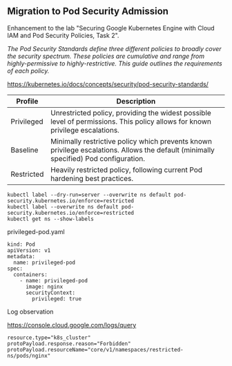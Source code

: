 ## Migration to Pod Security Admission

Enhancement to the lab "Securing Google Kubernetes Engine with Cloud IAM and Pod Security Policies, Task 2".

*The Pod Security Standards define three different policies to broadly cover the security spectrum. These policies are cumulative and range from highly-permissive to highly-restrictive. This guide outlines the requirements of each policy.*


https://kubernetes.io/docs/concepts/security/pod-security-standards/

| Profile | Description |
| ------------- | ------------- |
| Privileged  | Unrestricted policy, providing the widest possible level of permissions. This policy allows for known privilege escalations.|
| Baseline  | Minimally restrictive policy which prevents known privilege escalations. Allows the default (minimally specified) Pod configuration.|
| Restricted | Heavily restricted policy, following current Pod hardening best practices.|

```
kubectl label --dry-run=server --overwrite ns default pod-security.kubernetes.io/enforce=restricted
kubectl label --overwrite ns default pod-security.kubernetes.io/enforce=restricted
kubectl get ns --show-labels
```



privileged-pod.yaml
```
kind: Pod
apiVersion: v1
metadata:
  name: privileged-pod
spec:
  containers:
    - name: privileged-pod
      image: nginx
      securityContext:
        privileged: true
```

Log observation

https://console.cloud.google.com/logs/query
```
resource.type="k8s_cluster"
protoPayload.response.reason="Forbidden"
protoPayload.resourceName="core/v1/namespaces/restricted-ns/pods/nginx"
```
